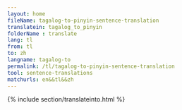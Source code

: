 ```yaml
---
layout: home
fileName: tagalog-to-pinyin-sentence-translation
translatein: tagalog_to_pinyin
folderName : translate
lang: tl
from: tl
to: zh
langname: tagalog-to
permalink: /tl/tagalog-to-pinyin-sentence-translation
tool: sentence-translations
matchurls: en&&tl&&zh
---
```

{% include section/translateinto.html %}
